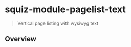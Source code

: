 # squiz-module-pagelist-text

[Squiz Boilerplate]: https://gitlab.squiz.net/boilerplate/squiz-boilerplate

> Vertical page listing with wysiwyg text

## Overview